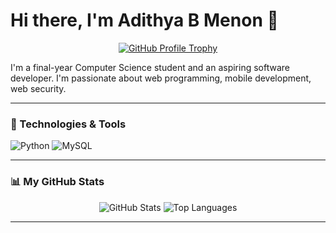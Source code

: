 # Hi there, I'm Adithya B Menon 👋

<p align="center">
  <a href="https://github.com/ryo-ma/github-profile-trophy">
    <img src="https://github-profile-trophy.vercel.app/?username=Menon8&theme=gruvbox" alt="GitHub Profile Trophy" />
  </a>
</p>


I'm a final-year Computer Science student and an aspiring software developer. I'm passionate about web programming, mobile development, web security.

---

### 🔧 Technologies & Tools

![Python](https://img.shields.io/badge/python-3670A0?style=for-the-badge&logo=python&logoColor=ffdd54)
![MySQL](https://img.shields.io/badge/mysql-%2300f.svg?style=for-the-badge&logo=mysql&logoColor=white)


---

### 📊 My GitHub Stats

<p align="center">
  <img src="https://github-readme-stats.vercel.app/api?username=Menon8&show_icons=true&theme=dark" alt="GitHub Stats">
  <img src="https://github-readme-stats.vercel.app/api/top-langs/?username=Menon8&layout=compact&theme=dark" alt="Top Languages">
</p>

---



